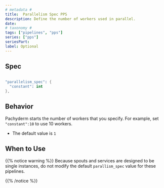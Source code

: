 ```yaml
---
# metadata # 
title:  Parallelism Spec PPS
description: Define the number of workers used in parallel. 
date: 
# taxonomy #
tags: ["pipelines", "pps"]
series: ["pps"]
seriesPart:
label: Optional
---
```



## Spec

```s

"parallelism_spec": {
  "constant": int
},

```

## Behavior 


Pachyderm starts the number of workers that you specify. For example, set
`"constant":10` to use 10 workers.

- The default value is `1`

## When to Use 

{{% notice warning  %}}
Because spouts and services are designed to be single instances, do not
modify the default `parallism_spec` value for these pipelines.

{{% /notice %}}